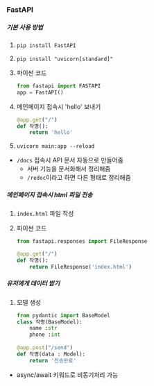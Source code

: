 ### FastAPI

##### 기본 사용 방법

1. `pip install FastAPI`

2. `pip install "uvicorn[standard]"`

3. 파이썬 코드

   ```python
   from fastapi import FASTAPI
   app = FastAPI()
   ```

4. 메인페이지 접속시 'hello' 보내기

   ```python
   @app.get("/")
   def 작명():
       return 'hello'
   ```

5. `uvicorn main:app --reload`



- `/docs` 접속시 API 문서 자동으로 만들어줌
  - 서버 기능을 문서화해서 정리해줌
  - `/redoc`이라고 하면 다른 형태로 정리해줌



##### 메인페이지 접속시 html 파일 전송

1. `index.html` 파일 작성

2. 파이썬 코드

   ```python
   from fastapi.responses import FileResponse
   
   @app.get("/")
   def 작명():
       return FileResponse('index.html')
   ```

   

##### 유저에게 데이터 받기

1. 모델 생성

   ```python
   from pydantic import BaseModel
   class 작명(BaseModel):
       name :str
       phone :int
       
   @app.post("/send")
   def 작명(data : Model):
       return '전송완료'
   ```

   

- async/await 키워드로 비동기처리 가능